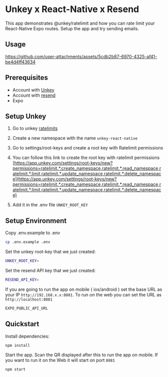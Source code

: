 # Unkey x React-Native x Resend

This app demonstrates @unkey/ratelimit and how you can rate limit your React-Native Expo routes. Setup the app and try sending emails.

## Usage

https://github.com/user-attachments/assets/5cdb2b87-6970-4325-af41-be4d4ff43634
   
## Prerequisites

- Account with [Unkey](https://app.unkey.com/)
- Account with [resend](https://resend.com/)
- Expo


## Setup Unkey 

1. Go to unkey [ratelimits](https://app.unkey.com/ratelimits)

2. Create a new namespace with the name `unkey-react-native`

3. Go to settings/root-keys and create a root key with Ratelimit permissions

4. You can follow this link to create the root key with ratelimit permissions [https://app.unkey.com/settings/root-keys/new?permissions=ratelimit.*.create_namespace,ratelimit.*.read_namespace,ratelimit.*.limit,ratelimit.*.update_namespace,ratelimit.*.delete_namespace](https://app.unkey.com/settings/root-keys/new?permissions=ratelimit.*.create_namespace,ratelimit.*.read_namespace,ratelimit.*.limit,ratelimit.*.update_namespace,ratelimit.*.delete_namespace)

5. Add it in the .env file `UNKEY_ROOT_KEY`

## Setup Environment

Copy .env.example to .env

```bash
cp .env.example .env
```

Set the unkey root-key that we just created:

```bash
UNKEY_ROOT_KEY=
```

Set the resend API key that we just created:

```bash
RESEND_API_KEY=
```

If you are going to run the app on mobile ( ios/android ) set the base URL as your IP `http://192.168.x.x:8081`. To run on the web you can set the URL as `http://localhost:8081`

```bash
EXPO_PUBLIC_API_URL
```

## Quickstart

Install dependencies:

```bash
npm install
```

Start the app. Scan the QR displayed after this to run the app on mobile. If you want to run it on the Web it will start on port `8081`

```bash
npm start
```

